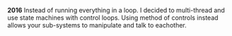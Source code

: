**2016**
Instead of running everything in a loop. I decided to multi-thread and use state machines with control loops. Using method of controls instead allows your sub-systems to manipulate and talk to eachother.
